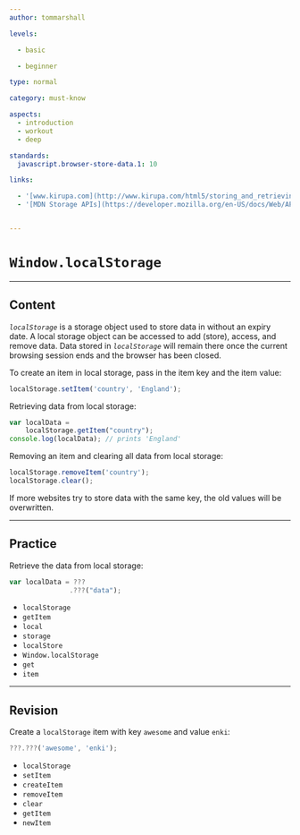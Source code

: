 ```yaml
---
author: tommarshall

levels:

  - basic

  - beginner

type: normal

category: must-know

aspects:
  - introduction
  - workout
  - deep

standards:
  javascript.browser-store-data.1: 10

links:

  - '[www.kirupa.com](http://www.kirupa.com/html5/storing_and_retrieving_an_array_from_local_storage.htm){website}'
  - '[MDN Storage APIs](https://developer.mozilla.org/en-US/docs/Web/API/Storage/LocalStorage){documentation}'


---
```


# `Window.localStorage`

---
## Content

*`localStorage`* is a storage object used to store data in without an expiry date. A local storage object can be accessed to add (store), access, and remove data. Data stored in *`localStorage`* will remain there once the current browsing session ends and the browser has been closed.

To create an item in local storage, pass in the item key and the item value:
```javascript
localStorage.setItem('country', 'England');
```

Retrieving data from local storage:
```javascript
var localData =   
    localStorage.getItem("country");
console.log(localData); // prints 'England'
```
Removing an item and clearing all data from local storage:
```javascript
localStorage.removeItem('country');
localStorage.clear();
```
If more websites try to store data with the same key, the old values will be overwritten.

---
## Practice

Retrieve the data from local storage:

```javascript
var localData = ???
               .???("data");
```


* `localStorage`
* `getItem`
* `local`
* `storage`
* `localStore`
* `Window.localStorage`
* `get`
* `item`

---
## Revision

Create a `localStorage` item with key `awesome` and value `enki`:
```javascript
???.???('awesome', 'enki');

```


* `localStorage`
* `setItem`
* `createItem`
* `removeItem`
* `clear`
* `getItem`
* `newItem`
 
